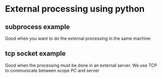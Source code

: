 # External processing using python

## subprocess example
Good when you want to do the external processing in the same machine

## tcp socket example
Good when the processing must be done in an external server. We use TCP to communicate between scope PC and server